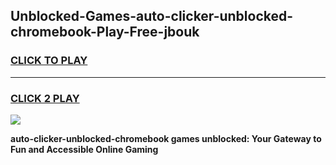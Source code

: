 
## Unblocked-Games-auto-clicker-unblocked-chromebook-Play-Free-jbouk
<h3>
<a href="https://premium76.site?title=auto-clicker-unblocked-chromebook&ref=21A">CLICK TO PLAY</a></h3>
<hr>

<h3>
<a href="https://premium76.site?title=auto-clicker-unblocked-chromebook&ref=21A">CLICK 2 PLAY</a>
  
</h3>

<a href="https://premium76.site?title=auto-clicker-unblocked-chromebook&ref=21A"><img src="https://clearcache.store/games.png"></a>


**auto-clicker-unblocked-chromebook games unblocked: Your Gateway to Fun and Accessible Online Gaming**
